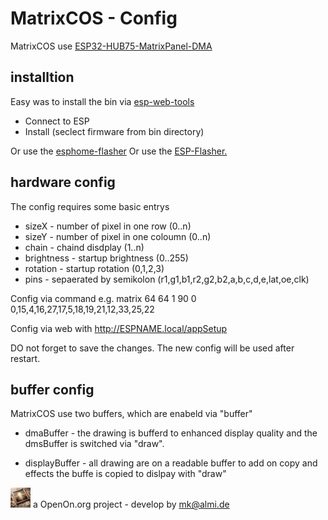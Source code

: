 
# MatrixCOS - Config

MatrixCOS use <a href='https://github.com/mrcodetastic/ESP32-HUB75-MatrixPanel-DMA'>ESP32-HUB75-MatrixPanel-DMA</a>


## installtion

Easy was to install the bin via <a href='https://web.esphome.io/'>esp-web-tools</a>
- Connect to ESP
- Install (seclect firmware from bin directory)


Or use the <a href='https://github.com/esphome/esphome-flasher/releases'>esphome-flasher</a>
Or use the <a href='https://github.com/Jason2866/ESP_Flasher/releases/'>ESP-Flasher.</a>



## hardware config
The config requires some basic entrys
- sizeX - number of pixel in one row (0..n)
- sizeY - number of pixel in one coloumn (0..n)
- chain - chaind disdplay (1..n)
- brightness - startup brightness (0..255)
- rotation - startup rotation (0,1,2,3)
- pins  - sepaerated by semikolon (r1,g1,b1,r2,g2,b2,a,b,c,d,e,lat,oe,clk)

Config via command
	e.g. matrix 64 64 1 90 0 0,15,4,16,27,17,5,18,19,21,12,33,25,22
	
Config via web with 
	http://ESPNAME.local/appSetup
	
DO not forget to save the changes. 
The new config will be used after restart. 

	
## buffer config
MatrixCOS use two buffers, which are enabeld via "buffer"

- dmaBuffer - the drawing is bufferd to enhanced display quality 
and the dmsBuffer is switched via "draw".

- displayBuffer - all drawing are on a readable buffer to add on copy and effects 
the buffe is copied to dislpay with "draw"

 
![LOGO](../images/Hub75_logo_32x32.gif) a OpenOn.org project - develop by mk@almi.de 